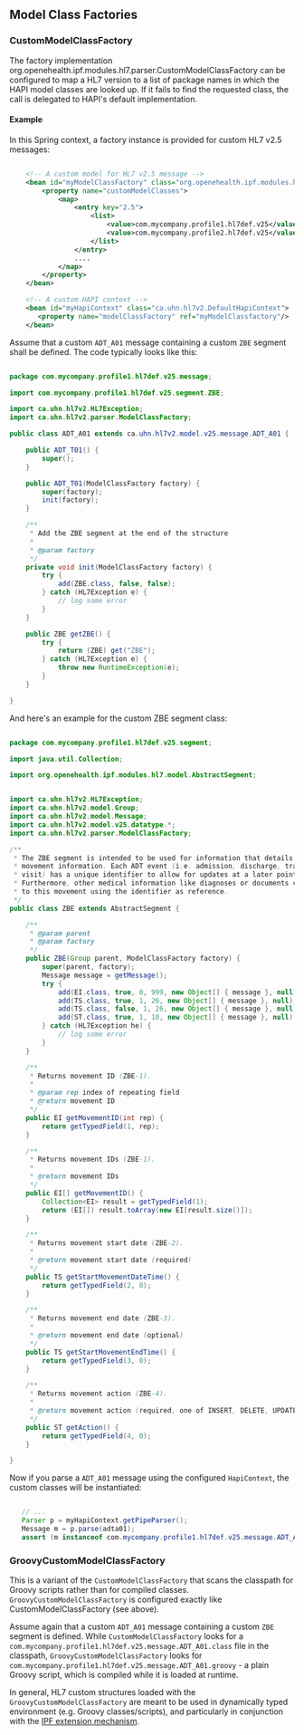 ## Model Class Factories

### CustomModelClassFactory

The factory implementation org.openehealth.ipf.modules.hl7.parser.CustomModelClassFactory can be configured to map a HL7 version
to a list of package names in which the HAPI model classes are looked up. If it fails to find the requested class, the call is delegated to HAPI's default implementation.

#### Example

In this Spring context, a factory instance is provided for custom HL7 v2.5 messages:

```xml

    <!-- A custom model for HL7 v2.5 message -->
    <bean id="myModelClassFactory" class="org.openehealth.ipf.modules.hl7.parser.CustomModelClassFactory">
        <property name="customModelClasses">
            <map>
                <entry key="2.5">
                    <list>
                        <value>com.mycompany.profile1.hl7def.v25</value>
                        <value>com.mycompany.profile2.hl7def.v25</value>
                    </list>
                </entry>
                ....
            </map>
        </property>
    </bean>

    <!-- A custom HAPI context -->
    <bean id="myHapiContext" class="ca.uhn.hl7v2.DefaultHapiContext">
       <property name="modelClassFactory" ref="myModelClassfactory"/>
    </bean>


```

Assume that a custom `ADT_A01` message containing a custom `ZBE` segment shall be defined. The code typically looks like this:

```java

package com.mycompany.profile1.hl7def.v25.message;

import com.mycompany.profile1.hl7def.v25.segment.ZBE;

import ca.uhn.hl7v2.HL7Exception;
import ca.uhn.hl7v2.parser.ModelClassFactory;

public class ADT_A01 extends ca.uhn.hl7v2.model.v25.message.ADT_A01 {

    public ADT_T01() {
        super();
    }

    public ADT_T01(ModelClassFactory factory) {
        super(factory);
        init(factory);
    }

    /**
     * Add the ZBE segment at the end of the structure
     *
     * @param factory
     */
    private void init(ModelClassFactory factory) {
        try {
            add(ZBE.class, false, false);
        } catch (HL7Exception e) {
            // log some error
        }
    }

    public ZBE getZBE() {
        try {
            return (ZBE) get("ZBE");
        } catch (HL7Exception e) {
            throw new RuntimeException(e);
        }
    }

}

```

And here's an example for the custom ZBE segment class:

```java

package com.mycompany.profile1.hl7def.v25.segment;

import java.util.Collection;

import org.openehealth.ipf.modules.hl7.model.AbstractSegment;


import ca.uhn.hl7v2.HL7Exception;
import ca.uhn.hl7v2.model.Group;
import ca.uhn.hl7v2.model.Message;
import ca.uhn.hl7v2.model.v25.datatype.*;
import ca.uhn.hl7v2.parser.ModelClassFactory;

/**
 * The ZBE segment is intended to be used for information that details ADT
 * movement information. Each ADT event (i.e. admission, discharge, transfer,
 * visit) has a unique identifier to allow for updates at a later point in time.
 * Furthermore, other medical information like diagnoses or documents can refer
 * to this movement using the identifier as reference.
 */
public class ZBE extends AbstractSegment {

    /**
     * @param parent
     * @param factory
     */
    public ZBE(Group parent, ModelClassFactory factory) {
        super(parent, factory);
        Message message = getMessage();
        try {
            add(EI.class, true, 0, 999, new Object[] { message }, null);
            add(TS.class, true, 1, 26, new Object[] { message }, null);
            add(TS.class, false, 1, 26, new Object[] { message }, null);
            add(ST.class, true, 1, 10, new Object[] { message }, null);
        } catch (HL7Exception he) {
            // log some error
        }
    }

    /**
     * Returns movement ID (ZBE-1).
     *
     * @param rep index of repeating field
     * @return movement ID
     */
    public EI getMovementID(int rep) {
        return getTypedField(1, rep);
    }

    /**
     * Returns movement IDs (ZBE-1).
     *
     * @return movement IDs
     */
    public EI[] getMovementID() {
        Collection<EI> result = getTypedField(1);
        return (EI[]) result.toArray(new EI[result.size()]);
    }

    /**
     * Returns movement start date (ZBE-2).
     *
     * @return movement start date (required)
     */
    public TS getStartMovementDateTime() {
        return getTypedField(2, 0);
    }

    /**
     * Returns movement end date (ZBE-3).
     *
     * @return movement end date (optional)
     */
    public TS getStartMovementEndTime() {
        return getTypedField(3, 0);
    }

    /**
     * Returns movement action (ZBE-4).
     *
     * @return movement action (required, one of INSERT, DELETE, UPDATE, REFERENCE)
     */
    public ST getAction() {
        return getTypedField(4, 0);
    }

}

```

Now if you parse a `ADT_A01` message using the configured `HapiContext`, the custom classes will be instantiated:

```java

   // ...
   Parser p = myHapiContext.getPipeParser();
   Message m = p.parse(adta01);
   assert (m instanceof com.mycompany.profile1.hl7def.v25.message.ADT_A01);

```

### GroovyCustomModelClassFactory

This is a variant of the `CustomModelClassFactory` that scans the classpath for Groovy scripts rather than for compiled
classes. `GroovyCustomModelClassFactory` is configured exactly like CustomModelClassFactory (see above).

Assume again that a custom `ADT_A01` message containing a custom `ZBE` segment is defined. While `CustomModelClassFactory` looks for a
`com.mycompany.profile1.hl7def.v25.message.ADT_A01.class` file in the classpath,  `GroovyCustomModelClassFactory` looks for
`com.mycompany.profile1.hl7def.v25.message.ADT_A01.groovy` - a plain Groovy script, which is compiled while it is loaded
at runtime.


In general, HL7 custom structures loaded with the `GroovyCustomModelClassFactory` are meant to be used in
dynamically typed environment (e.g. Groovy classes/scripts), and particularly in conjunction with the
[IPF extension mechanism].


[IPF extension mechanism]: xxx